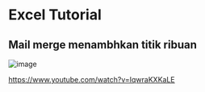 # Excel Tutorial
## Mail merge menambhkan titik ribuan
![image](https://user-images.githubusercontent.com/78794419/182280181-72dbd2d6-7cd0-48b5-8763-6b41a0793e9d.png)

https://www.youtube.com/watch?v=IqwraKXKaLE
